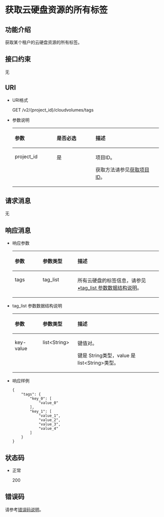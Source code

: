 # 获取云硬盘资源的所有标签<a name="evs_04_2026"></a>

## 功能介绍<a name="section5299350116935"></a>

获取某个租户的云硬盘资源的所有标签。

## 接口约束<a name="section4466609116935"></a>

无

## URI<a name="section1378135716935"></a>

-   URI格式

    GET /v2/\{project\_id\}/cloudvolumes/tags

-   参数说明

    <a name="table5247312516935"></a>
    <table><thead align="left"><tr id="row1996914916935"><th class="cellrowborder" valign="top" width="28.57%" id="mcps1.1.4.1.1"><p id="p688839816935"><a name="p688839816935"></a><a name="p688839816935"></a>参数</p>
    </th>
    <th class="cellrowborder" valign="top" width="26.529999999999998%" id="mcps1.1.4.1.2"><p id="p2108940416935"><a name="p2108940416935"></a><a name="p2108940416935"></a>是否必选</p>
    </th>
    <th class="cellrowborder" valign="top" width="44.9%" id="mcps1.1.4.1.3"><p id="p3052017416935"><a name="p3052017416935"></a><a name="p3052017416935"></a>描述</p>
    </th>
    </tr>
    </thead>
    <tbody><tr id="row5621505316935"><td class="cellrowborder" valign="top" width="28.57%" headers="mcps1.1.4.1.1 "><p id="p5712544016935"><a name="p5712544016935"></a><a name="p5712544016935"></a>project_id</p>
    </td>
    <td class="cellrowborder" valign="top" width="26.529999999999998%" headers="mcps1.1.4.1.2 "><p id="p6375793616935"><a name="p6375793616935"></a><a name="p6375793616935"></a>是</p>
    </td>
    <td class="cellrowborder" valign="top" width="44.9%" headers="mcps1.1.4.1.3 "><p id="p6411917216935"><a name="p6411917216935"></a><a name="p6411917216935"></a>项目ID。</p>
    <p id="p55811451337"><a name="p55811451337"></a><a name="p55811451337"></a>获取方法请参见<a href="获取项目ID.md">获取项目ID</a>。</p>
    </td>
    </tr>
    </tbody>
    </table>


## 请求消息<a name="section5573802716935"></a>

无

## 响应消息<a name="section3215934016935"></a>

-   响应参数

    <a name="table716338716935"></a>
    <table><thead align="left"><tr id="row2937460716935"><th class="cellrowborder" valign="top" width="19.05%" id="mcps1.1.4.1.1"><p id="p3053299616935"><a name="p3053299616935"></a><a name="p3053299616935"></a>参数</p>
    </th>
    <th class="cellrowborder" valign="top" width="23.810000000000002%" id="mcps1.1.4.1.2"><p id="p5725363416935"><a name="p5725363416935"></a><a name="p5725363416935"></a>参数类型</p>
    </th>
    <th class="cellrowborder" valign="top" width="57.14%" id="mcps1.1.4.1.3"><p id="p3278200616935"><a name="p3278200616935"></a><a name="p3278200616935"></a>描述</p>
    </th>
    </tr>
    </thead>
    <tbody><tr id="row3809682916935"><td class="cellrowborder" valign="top" width="19.05%" headers="mcps1.1.4.1.1 "><p id="p6594430016935"><a name="p6594430016935"></a><a name="p6594430016935"></a>tags</p>
    </td>
    <td class="cellrowborder" valign="top" width="23.810000000000002%" headers="mcps1.1.4.1.2 "><p id="p3988810816935"><a name="p3988810816935"></a><a name="p3988810816935"></a>tag_list</p>
    </td>
    <td class="cellrowborder" valign="top" width="57.14%" headers="mcps1.1.4.1.3 "><p id="p4842047816935"><a name="p4842047816935"></a><a name="p4842047816935"></a>所有云硬盘的标签信息，请参见<a href="#li24152017161222">•tag_list 参数数据结构说明</a>。</p>
    </td>
    </tr>
    </tbody>
    </table>

-   <a name="li24152017161222"></a>tag\_list 参数数据结构说明

    <a name="table16041561161222"></a>
    <table><thead align="left"><tr id="row54431449161222"><th class="cellrowborder" valign="top" width="19.05%" id="mcps1.1.4.1.1"><p id="p39942516161238"><a name="p39942516161238"></a><a name="p39942516161238"></a>参数</p>
    </th>
    <th class="cellrowborder" valign="top" width="23.810000000000002%" id="mcps1.1.4.1.2"><p id="p14118386161238"><a name="p14118386161238"></a><a name="p14118386161238"></a>参数类型</p>
    </th>
    <th class="cellrowborder" valign="top" width="57.14%" id="mcps1.1.4.1.3"><p id="p20499366161238"><a name="p20499366161238"></a><a name="p20499366161238"></a>描述</p>
    </th>
    </tr>
    </thead>
    <tbody><tr id="row62887839161222"><td class="cellrowborder" valign="top" width="19.05%" headers="mcps1.1.4.1.1 "><p id="p60750213161222"><a name="p60750213161222"></a><a name="p60750213161222"></a>key-value</p>
    </td>
    <td class="cellrowborder" valign="top" width="23.810000000000002%" headers="mcps1.1.4.1.2 "><p id="p21820227161222"><a name="p21820227161222"></a><a name="p21820227161222"></a>list&lt;String&gt;</p>
    </td>
    <td class="cellrowborder" valign="top" width="57.14%" headers="mcps1.1.4.1.3 "><p id="p25757443175931"><a name="p25757443175931"></a><a name="p25757443175931"></a>键值对。</p>
    <p id="p19308906161222"><a name="p19308906161222"></a><a name="p19308906161222"></a>键是 String类型，value 是 list&lt;String&gt;类型。</p>
    </td>
    </tr>
    </tbody>
    </table>


-   响应样例

    ```
    {
        "tags": {
            "key_0": [
                "value_0"
            ], 
            "key_1": [
                "value_1", 
                "value_2", 
                "value_3", 
                "value_4"
            ]
        }
    }
    ```


## 状态码<a name="section6050296116935"></a>

-   正常

    200


## 错误码<a name="section431317151242"></a>

请参考[错误码说明](错误码说明.md)。

